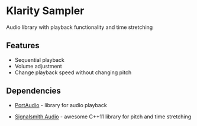 # Klarity Sampler

Audio library with playback functionality and time stretching

## Features

- Sequential playback
- Volume adjustment
- Change playback speed without changing pitch

## Dependencies

- [PortAudio](https://github.com/PortAudio/portaudio/) - library for audio playback

* [Signalsmith Audio](https://github.com/Signalsmith-Audio/signalsmith-stretch) - awesome C++11 library for pitch and
  time stretching